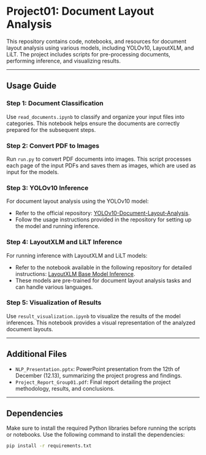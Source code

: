 # Project01: Document Layout Analysis

This repository contains code, notebooks, and resources for document layout analysis using various models, including YOLOv10, LayoutXLM, and LiLT. The project includes scripts for pre-processing documents, performing inference, and visualizing results.

---

## **Usage Guide**

### **Step 1: Document Classification**
Use `read_documents.ipynb` to classify and organize your input files into categories. This notebook helps ensure the documents are correctly prepared for the subsequent steps.

### **Step 2: Convert PDF to Images**
Run `run.py` to convert PDF documents into images. This script processes each page of the input PDFs and saves them as images, which are used as input for the models.

### **Step 3: YOLOv10 Inference**
For document layout analysis using the YOLOv10 model:
- Refer to the official repository: [YOLOv10-Document-Layout-Analysis](https://github.com/moured/YOLOv10-Document-Layout-Analysis).
- Follow the usage instructions provided in the repository for setting up the model and running inference.

### **Step 4: LayoutXLM and LiLT Inference**
For running inference with LayoutXLM and LiLT models:
- Refer to the notebook available in the following repository for detailed instructions: [LayoutXLM Base Model Inference](https://github.com/piegu/language-models/blob/master/inference_on_LayoutXLM_base_model_finetuned_on_DocLayNet_base_in_any_language_at_levellines_ml384.ipynb).
- These models are pre-trained for document layout analysis tasks and can handle various languages.

### **Step 5: Visualization of Results**
Use `result_visualization.ipynb` to visualize the results of the model inferences. This notebook provides a visual representation of the analyzed document layouts.

---

## **Additional Files**

- `NLP_Presentation.pptx`: PowerPoint presentation from the 12th of December (12.13), summarizing the project progress and findings.
- `Project_Report_Group01.pdf`: Final report detailing the project methodology, results, and conclusions.

---

## **Dependencies**
Make sure to install the required Python libraries before running the scripts or notebooks. Use the following command to install the dependencies:
```bash
pip install -r requirements.txt
